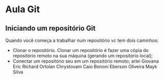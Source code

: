 # Aula Git

## Iniciando um repositório Git

Quando você começa a trabalhar num repositório vc tem dois caminhos:

- Clonar o repositório. Clonar um repositório é fazer uma cópia do repositório remoto na sua máquina (gerando um repositório local);
- Conectar um repositório seu em um repositório remoto;
arlei 
Giovana
Eric Richard Ortolan Chrystovam
Caio Bononi
Eberson Oliveira
Mayk Silva
